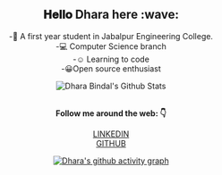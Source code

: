   <div align="center">
<h2> 𝐇𝐞𝐥𝐥𝐨 Dhara here :wave:</h2>
</div>


<div align="center">

-:european_post_office: A first year student in Jabalpur Engineering College. <br>
-:computer: Computer Science branch <br>
-:relaxed: Learning to code <br>
-:grinning:Open source enthusiast

</div>

<div align="center">

<img align="center" src="https://github-readme-stats.vercel.app/api?username=bindaldhara&include_all_commits=true&count_private=true&show_icons=true&line_height=20&title_color=7A7ADB&icon_color=2234AE&text_color=D3D3D3&bg_color=0,000000,130F40" alt="Dhara Bindal's Github Stats">

</br>
</br>

<b>Follow me around the web: :point_down:</b><br>

   <a target="_blank" href="https://www.linkedin.com/in/dhara-bindal-48996a1bb">LINKEDIN</a>  
  <a target="_blank" href="https://github.com/bindaldhara">GITHUB</a> 
  
[![Dhara's github activity graph](https://activity-graph.herokuapp.com/graph?username=bindaldhara&theme=react-dark)](https://github.com/bindaldhara/github-readme-activity-graph)

</div>



